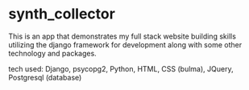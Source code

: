 # synth_collector

This is an app that demonstrates my full stack website building skills utilizing the django framework for development along with some other technology and packages.

tech used: Django, psycopg2, Python, HTML, CSS (bulma), JQuery, Postgresql (database)

